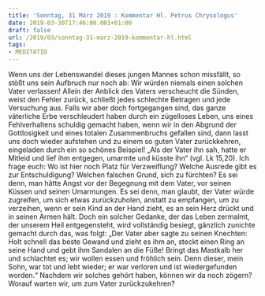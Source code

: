 ```yaml
---
title: 'Sonntag, 31 März 2019 : Kommentar Hl. Petrus Chrysologus'
date: 2019-03-30T17:46:00.001+01:00
draft: false
url: /2019/03/sonntag-31-marz-2019-kommentar-hl.html
tags: 
- MEDITATIO
---
```


Wenn uns der Lebenswandel dieses jungen Mannes schon missfällt, so stößt uns sein Aufbruch nur noch ab: Wir würden niemals einen solchen Vater verlassen! Allein der Anblick des Vaters verscheucht die Sünden, weist den Fehler zurück, schließt jedes schlechte Betragen und jede Versuchung aus. Falls wir aber doch fortgegangen sind, das ganze väterliche Erbe verschleudert haben durch ein zügelloses Leben, uns eines Fehlverhaltens schuldig gemacht haben, wenn wir in den Abgrund der Gottlosigkeit und eines totalen Zusammenbruchs gefallen sind, dann lasst uns doch wieder aufstehen und zu einem so guten Vater zurückkehren, eingeladen durch ein so schönes Beispiel! „Als der Vater ihn sah, hatte er Mitleid und lief ihm entgegen, umarmte und küsste ihn“ (vgl. Lk 15,20). Ich frage euch: Wo ist hier noch Platz für Verzweiflung? Welche Ausrede gibt es zur Entschuldigung? Welchen falschen Grund, sich zu fürchten? Es sei denn, man hätte Angst vor der Begegnung mit dem Vater, vor seinen Küssen und seinen Umarmungen. Es sei denn, man glaubt, der Vater würde zugreifen, um sich etwas zurückzuholen, anstatt zu empfangen, um zu verzeihen, wenn er sein Kind an der Hand zieht, es an sein Herz drückt und in seinen Armen hält. Doch ein solcher Gedanke, der das Leben zermalmt, der unserem Heil entgegensteht, wird vollständig besiegt, gänzlich zunichte gemacht durch das, was folgt: „Der Vater aber sagte zu seinen Knechten: Holt schnell das beste Gewand und zieht es ihm an, steckt einen Ring an seine Hand und gebt ihm Sandalen an die Füße! Bringt das Mastkalb her und schlachtet es; wir wollen essen und fröhlich sein. Denn dieser, mein Sohn, war tot und lebt wieder; er war verloren und ist wiedergefunden worden.“ Nachdem wir solches gehört haben, können wir da noch zögern? Worauf warten wir, um zum Vater zurückzukehren?